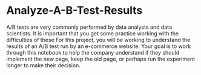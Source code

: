 # Analyze-A-B-Test-Results
A/B tests are very commonly performed by data analysts and data scientists.  It is important that you get some practice working with the difficulties of these   For this project, you will be working to understand the results of an A/B test run by an e-commerce website.  Your goal is to work through this notebook to help the company understand if they should implement the new page, keep the old page, or perhaps run the experiment longer to make their decision.
